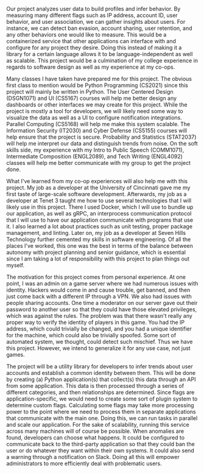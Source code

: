 Our project analyzes user data to build profiles and infer behavior. By measuring many different flags such as IP address, account ID, user behavior, and user association, we can gather insights about users. For instance, we can detect ban evasion, account sharing, user retention, and any other behaviors one would like to measure. This would be a containerized service that other applications can interface with and configure for any project they desire. Doing this instead of making it a library for a certain language allows it to be language-independent as well as scalable. This project would be a culmination of my college experience in regards to software design as well as my experience at my co-ops.

Many classes I have taken have prepared me for this project. The obvious first class to mention would be Python Programming (CS2021) since this project will mainly be written in Python. The User Centered Design (DSGN1071) and UI (CS5167) courses will help me better design any dashboards or other interfaces we may create for this project. While the project is mostly a tool for developers, we will likely need some way to visualize the data as well as a UI to configure notification integrations. Parallel Computing (CS5168) will help me make this system scalable. The Information Security (IT2030) and Cyber Defense (CS5155) courses will help ensure that the project is secure. Probability and Statistics (STAT2037) will help me interpret our data and distinguish trends from noise. On the soft skills side, my experience with my Intro to Public Speech (COMM1071), Intermediate Composition (ENGL2089), and Tech Writing (ENGL4092) classes will help me better communicate with my group to get the project done.

What I've learned from my co-op experiences will also help me with this project. My job as a developer at the University of Cincinnati gave me my first taste of large-scale software development. Afterwards, my job as a developer at Tenet 3 taught me how to use several technologies that I will likely use in this project. There I used Docker, which I will use to bundle up our application, as well as gRPC, an interprocess communication protocol that I will use to have our application communicate with programs that use it. I also learned a lot about practices such as unit testing, proper package management, and linting. Later on, my job as a developer at Seven Hills Technology further cemented my skills in software engineering. Of all the places I've worked, this one was the best in terms of the balance between autonomy with project planning and senior guidance, which is essential since I am taking a lot of responsibility with this project to plan things out myself.

The motivation for this project comes from personal experience. At one point, I was an admin on a game server where we had numerous issues with identity. Hackers would come in and cause trouble, get banned, and then just come back with a different IP through a VPN. We also had issues with people sharing accounts. One time a moderator on our server gave out their password to another user so that they could have those elevated privileges, which was against the rules. The problem was that there wasn't really any proper way to verify the identity of players in this game. You had the IP address, which could trivially be changed, and you had a unique identifier for the machine, which could also be trivially spoofed. Some sort of automated system, we thought, could detect such mischief. Thus we have this project. However, we intend to generalize it for any use case, not just games.

The project will be a utility library for developers to infer trends about user accounts and establish a common identity between them. This will be done by creating (a) Python application(s) that collect(s) this data through an API from some application. This data is then processed through a series of different categories, and then relationships are determined. Since flags are application-specific, we would need to create some sort of plugin system to determine custom flags. Calculating some flags may take more processing power to the point where we need to process them in separate applications that communicate with the main one. Doing this, we can run tasks in parallel and scale our application. For the sake of scalability, running this service across many machines will of course be possible. When anomalies are found, developers can choose what happens. It could be configured to communicate back to the third-party application so that they could ban the user or do whatever they want within their own systems. It could also send a warning through a notification on Slack. Doing all this will empower administrators to more efficiently deal with problematic users.